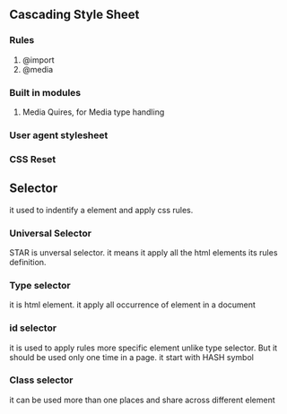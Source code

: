 ## Cascading Style Sheet

### Rules
1. @import
2. @media

### Built in modules

1. Media Quires, for Media type handling

### User agent stylesheet
### CSS Reset

## Selector


 it used to indentify a element and apply css rules.

### Universal Selector

STAR is unversal selector. it means it apply all the html elements its rules definition.

### Type selector

 it is html element. it apply all occurrence of element in a document

### id selector

it is used to apply rules more specific element unlike type selector. But it should be used only one time in a page. it start with HASH symbol

### Class selector

it can be used more than one places and share across different element